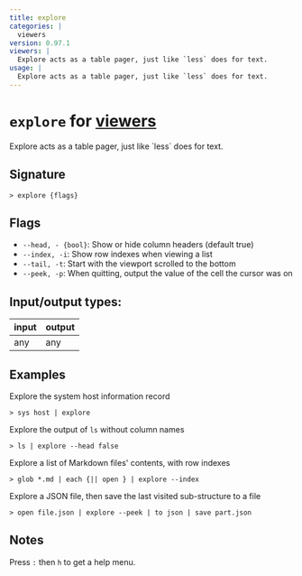 ```yaml
---
title: explore
categories: |
  viewers
version: 0.97.1
viewers: |
  Explore acts as a table pager, just like `less` does for text.
usage: |
  Explore acts as a table pager, just like `less` does for text.
---
```

<!-- This file is automatically generated. Please edit the command in https://github.com/nushell/nushell instead. -->

# `explore` for [viewers](/commands/categories/viewers.md)

<div class='command-title'>Explore acts as a table pager, just like `less` does for text.</div>

## Signature

```> explore {flags} ```

## Flags

 -  `--head, - {bool}`: Show or hide column headers (default true)
 -  `--index, -i`: Show row indexes when viewing a list
 -  `--tail, -t`: Start with the viewport scrolled to the bottom
 -  `--peek, -p`: When quitting, output the value of the cell the cursor was on


## Input/output types:

| input | output |
| ----- | ------ |
| any   | any    |

## Examples

Explore the system host information record
```nu
> sys host | explore

```

Explore the output of `ls` without column names
```nu
> ls | explore --head false

```

Explore a list of Markdown files' contents, with row indexes
```nu
> glob *.md | each {|| open } | explore --index

```

Explore a JSON file, then save the last visited sub-structure to a file
```nu
> open file.json | explore --peek | to json | save part.json

```

## Notes
Press `:` then `h` to get a help menu.